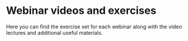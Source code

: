 # Webinar videos and exercises

Here you can find the exercise set for each webinar along with the video lectures and additional useful materials. 
